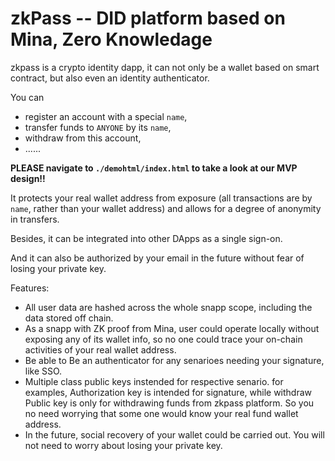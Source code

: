 # zkPass -- DID platform based on Mina, Zero Knowledage

zkpass is a crypto identity dapp, it can not only be a wallet based on smart contract, but also even an identity authenticator. 

You can 
- register an account with a special `name`,
- transfer funds to `ANYONE` by its `name`,
- withdraw from this account, 
- ......

**PLEASE navigate to `./demohtml/index.html` to take a look at our MVP design!!**

It protects your real wallet address from exposure (all transactions are by `name`, rather than your wallet address) and allows for a degree of anonymity in transfers. 

Besides, it can be integrated into other DApps as a single sign-on.

And it can also be authorized by your email in the future without fear of losing your private key.

Features:
- All user data are hashed across the whole snapp scope, including the data stored off chain. 
- As a snapp with ZK proof from Mina, user could operate locally without exposing any of its wallet info, so no one could trace your on-chain activities of your real wallet address.
- Be able to Be an authenticator for any senarioes needing your signature, like SSO.
- Multiple class public keys instended for respective senario. for examples, Authorization key is intended for signature, while withdraw Public key is only for withdrawing funds from zkpass platform. So you no need worrying that some one would know your real fund wallet address.
- In the future, social recovery of your wallet could be carried out. You will not need to worry about losing your private key.